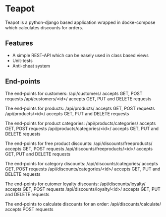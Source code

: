 # Teapot

Teapot is a python-django based application wrapped in
docke-compose which calculates discounts for orders.

## Features
- A simple REST-API which can be easely used in class based views
- Unit-tests
- Anti-cheat system

## End-points

The end-points for customers:
    /api/customers/ accepts GET, POST requests
    /api/customers/\<id\>/ accepts GET, PUT and DELETE requests

The end-points for products:
    /api/products/ accepts GET, POST requests
    /api/products/\<id\>/ accepts GET, PUT and DELETE requests

The end-points for product categories:
    /api/products/categories/ accepts GET, POST requests
    /api/products/categories/\<id\>/ accepts GET, PUT and DELETE requests
    
The end-points for free product discounts:
    /api/discounts/freeproducts/ accepts GET, POST requests
    /api/discounts/freeproducts/\<id\>/ accepts GET, PUT and DELETE requests

The end-points for category discounts:
    /api/discounts/categories/ accepts GET, POST requests
    /api/discounts/categories/\<id\>/ accepts GET, PUT and DELETE requests

The end-points for cutomer loyalty discounts:
    /api/discounts/loyalty/ accepts GET, POST requests
    /api/discounts/loyalty/\<id\>/ accepts GET, PUT and DELETE requests
    
The end-points to calculate discounts for an order:
    /api/discounts/calculate/ accepts POST requests
